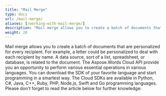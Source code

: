 ```yaml
---
title: "Mail Merge"
type: docs
url: /mail-merge/
aliases: [/working-with-mail-merge/]
description: "Mail merge allows you to create a batch of documents that are personalized for every recipient. For example, a letter could be personalized to deal with each recipient by name. A data source, sort of a list, spreadsheet, or database, is related to the document. The Aspose.Words Cloud API provide you an opportunity to perform various essential operations in various languages. You can download the SDK of your favorite language and start programming in a smartest way. The Cloud SDKs are available in Python, C#, Java, C++, Ruby, PHP, Node.js, Swift and Go programming languages."
weight: 20
---
```


Mail merge allows you to create a batch of documents that are personalized for every recipient. For example, a letter could be personalized to deal with each recipient by name. A data source, sort of a list, spreadsheet, or database, is related to the document. The Aspose.Words Cloud API provide you an opportunity to perform various essential operations in various languages. You can download the SDK of your favorite language and start programming in a smartest way. The Cloud SDKs are available in Python, C#, Java, C++, Ruby, PHP, Node.js, Swift and Go programming languages. Please don't forget to read the article below for further knowledge:
